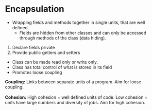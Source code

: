 # Encapsulation

* Wrapping fields and methods together in single units, that are well defined.
  * Fields are hidden from other classes and can only be accessed through methods of the class (data hiding). 

1. Declare fields private 
2. Provide public getters and setters

* Class can be made read only or write only.
* Class has total control of what is stored in its field
* Promotes loose coupling

**Coupling:** Links between separate units of a program. Aim for loose coupling. <br> <br>
**Cohesion:** High cohesion = well defined units of code. Low cohesion = units have large numbers and diversity of jobs. Aim for high cohesion. 
